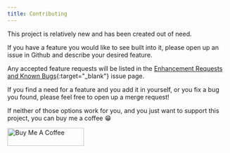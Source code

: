 ```yaml
---
title: Contributing
---
```


This project is relatively new and has been created out of need.

If you have a feature you would like to see built into it, please open up an issue in Github and describe your desired feature.

Any accepted feature requests will be listed in the [Enhancement Requests and Known Bugs](https://github.com/PackeTsar/meraki-cli/issues/2){:target="_blank"} issue page.

If you find a need for a feature and you add it in yourself, or you fix a bug you found, please feel free to open up a merge request!

If neither of those options work for you, and you just want to support this project, you can buy me a coffee :grin:

<a href="https://www.buymeacoffee.com/packetsar" target="_blank"><img src="https://cdn.buymeacoffee.com/buttons/default-orange.png" alt="Buy Me A Coffee" height="41" width="174"></a>
